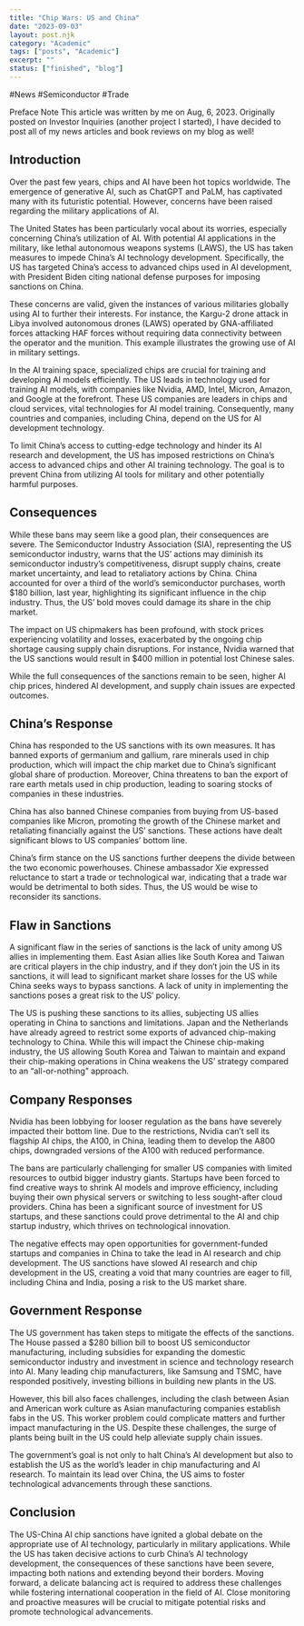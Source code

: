 ```yaml
---
title: "Chip Wars: US and China"
date: "2023-09-03"
layout: post.njk
category: "Academic"
tags: ["posts", "Academic"]
excerpt: ""
status: ["finished", "blog"]
---
```


#News #Semiconductor #Trade

Preface Note
This article was written by me on Aug, 6, 2023. Originally posted on Investor Inquiries (another project I started), I have decided to post all of my news articles and book reviews on my blog as well!

## Introduction

Over the past few years, chips and AI have been hot topics worldwide. The emergence of generative AI, such as ChatGPT and PaLM, has captivated many with its futuristic potential. However, concerns have been raised regarding the military applications of AI.

The United States has been particularly vocal about its worries, especially concerning China’s utilization of AI. With potential AI applications in the military, like lethal autonomous weapons systems (LAWS), the US has taken measures to impede China’s AI technology development. Specifically, the US has targeted China’s access to advanced chips used in AI development, with President Biden citing national defense purposes for imposing sanctions on China.

These concerns are valid, given the instances of various militaries globally using AI to further their interests. For instance, the Kargu-2 drone attack in Libya involved autonomous drones (LAWS) operated by GNA-affiliated forces attacking HAF forces without requiring data connectivity between the operator and the munition. This example illustrates the growing use of AI in military settings.

In the AI training space, specialized chips are crucial for training and developing AI models efficiently. The US leads in technology used for training AI models, with companies like Nvidia, AMD, Intel, Micron, Amazon, and Google at the forefront. These US companies are leaders in chips and cloud services, vital technologies for AI model training. Consequently, many countries and companies, including China, depend on the US for AI development technology.

To limit China’s access to cutting-edge technology and hinder its AI research and development, the US has imposed restrictions on China’s access to advanced chips and other AI training technology. The goal is to prevent China from utilizing AI tools for military and other potentially harmful purposes.

## Consequences

While these bans may seem like a good plan, their consequences are severe. The Semiconductor Industry Association (SIA), representing the US semiconductor industry, warns that the US’ actions may diminish its semiconductor industry’s competitiveness, disrupt supply chains, create market uncertainty, and lead to retaliatory actions by China. China accounted for over a third of the world’s semiconductor purchases, worth $180 billion, last year, highlighting its significant influence in the chip industry. Thus, the US’ bold moves could damage its share in the chip market.

The impact on US chipmakers has been profound, with stock prices experiencing volatility and losses, exacerbated by the ongoing chip shortage causing supply chain disruptions. For instance, Nvidia warned that the US sanctions would result in $400 million in potential lost Chinese sales.

While the full consequences of the sanctions remain to be seen, higher AI chip prices, hindered AI development, and supply chain issues are expected outcomes.

## China’s Response

China has responded to the US sanctions with its own measures. It has banned exports of germanium and gallium, rare minerals used in chip production, which will impact the chip market due to China’s significant global share of production. Moreover, China threatens to ban the export of rare earth metals used in chip production, leading to soaring stocks of companies in these industries.

China has also banned Chinese companies from buying from US-based companies like Micron, promoting the growth of the Chinese market and retaliating financially against the US’ sanctions. These actions have dealt significant blows to US companies’ bottom line.

China’s firm stance on the US sanctions further deepens the divide between the two economic powerhouses. Chinese ambassador Xie expressed reluctance to start a trade or technological war, indicating that a trade war would be detrimental to both sides. Thus, the US would be wise to reconsider its sanctions.

## Flaw in Sanctions

A significant flaw in the series of sanctions is the lack of unity among US allies in implementing them. East Asian allies like South Korea and Taiwan are critical players in the chip industry, and if they don’t join the US in its sanctions, it will lead to significant market share losses for the US while China seeks ways to bypass sanctions. A lack of unity in implementing the sanctions poses a great risk to the US’ policy.

The US is pushing these sanctions to its allies, subjecting US allies operating in China to sanctions and limitations. Japan and the Netherlands have already agreed to restrict some exports of advanced chip-making technology to China. While this will impact the Chinese chip-making industry, the US allowing South Korea and Taiwan to maintain and expand their chip-making operations in China weakens the US’ strategy compared to an “all-or-nothing” approach.

## Company Responses

Nvidia has been lobbying for looser regulation as the bans have severely impacted their bottom line. Due to the restrictions, Nvidia can’t sell its flagship AI chips, the A100, in China, leading them to develop the A800 chips, downgraded versions of the A100 with reduced performance.

The bans are particularly challenging for smaller US companies with limited resources to outbid bigger industry giants. Startups have been forced to find creative ways to shrink AI models and improve efficiency, including buying their own physical servers or switching to less sought-after cloud providers. China has been a significant source of investment for US startups, and these sanctions could prove detrimental to the AI and chip startup industry, which thrives on technological innovation.

The negative effects may open opportunities for government-funded startups and companies in China to take the lead in AI research and chip development. The US sanctions have slowed AI research and chip development in the US, creating a void that many countries are eager to fill, including China and India, posing a risk to the US market share.

## Government Response

The US government has taken steps to mitigate the effects of the sanctions. The House passed a $280 billion bill to boost US semiconductor manufacturing, including subsidies for expanding the domestic semiconductor industry and investment in science and technology research into AI. Many leading chip manufacturers, like Samsung and TSMC, have responded positively, investing billions in building new plants in the US.

However, this bill also faces challenges, including the clash between Asian and American work culture as Asian manufacturing companies establish fabs in the US. This worker problem could complicate matters and further impact manufacturing in the US. Despite these challenges, the surge of plants being built in the US could help alleviate supply chain issues.

The government’s goal is not only to halt China’s AI development but also to establish the US as the world’s leader in chip manufacturing and AI research. To maintain its lead over China, the US aims to foster technological advancements through these sanctions.

## Conclusion

The US-China AI chip sanctions have ignited a global debate on the appropriate use of AI technology, particularly in military applications. While the US has taken decisive actions to curb China’s AI technology development, the consequences of these sanctions have been severe, impacting both nations and extending beyond their borders. Moving forward, a delicate balancing act is required to address these challenges while fostering international cooperation in the field of AI. Close monitoring and proactive measures will be crucial to mitigate potential risks and promote technological advancements.